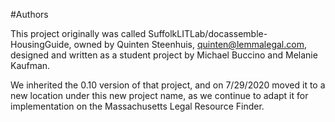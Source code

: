 #Authors

This project originally was called SuffolkLITLab/docassemble-HousingGuide, owned by Quinten Steenhuis, quinten@lemmalegal.com, designed and written as a student project by Michael Buccino and Melanie Kaufman. 

We inherited the 0.10 version of that project, and on 7/29/2020 moved it to a new location under this new project name, as we continue to adapt it for implementation on the Massachusetts Legal Resource Finder.